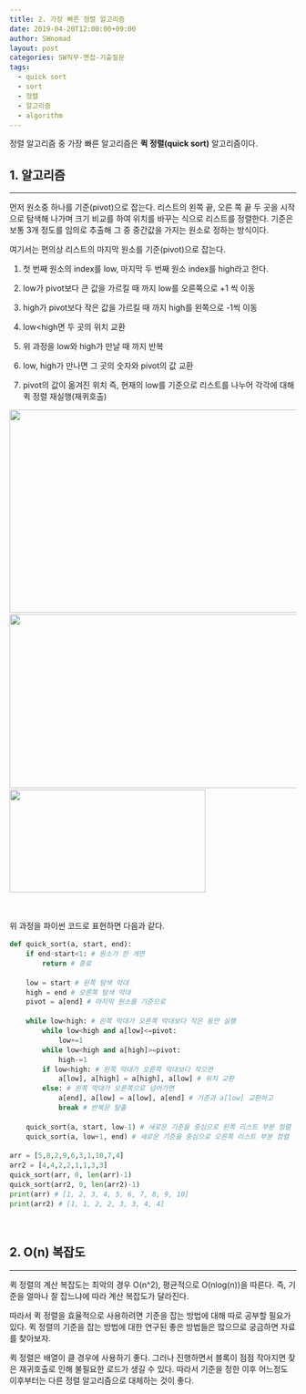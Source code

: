 ```yaml
---
title: 2. 가장 빠른 정렬 알고리즘
date: 2019-04-20T12:00:00+09:00
author: SWnomad
layout: post
categories: SW직무-면접-기출질문
tags:
  - quick sort
  - sort
  - 정렬
  - 알고리즘
  - algorithm
---
```


정렬 알고리즘 중 가장 빠른 알고리즘은 **퀵 정렬(quick sort)** 알고리즘이다.

## 1. 알고리즘
------------------------

먼저 원소중 하나를 기준(pivot)으로 잡는다. 리스트의 왼쪽 끝, 오른 쪽 끝 두 곳을 시작으로 탐색해 나가며 크기 비교를 하여 위치를 바꾸는 식으로 리스트를 정렬한다. 기준은 보통 3개 정도를 임의로 추출해 그 중 중간값을 가지는 원소로 정하는 방식이다.

여기서는 편의상 리스트의 마지막 원소를 기준(pivot)으로 잡는다.

1. 첫 번째 원소의 index를 low, 마지막 두 번째 원소 index를 high라고 한다.

2. low가 pivot보다 큰 값을 가르킬 때 까지 low를 오른쪽으로 +1 씩 이동

3. high가 pivot보다 작은 값을 가르킬 때 까지 high를 왼쪽으로 -1씩 이동

4. low<high면 두 곳의 위치 교환

5. 위 과정을 low와 high가 만날 때 까지 반복

6. low, high가 만나면 그 곳의 숫자와 pivot의 값 교환

7. pivot의 값이 옮겨진 위치 즉, 현재의 low를 기준으로 리스트를 나누어 각각에 대해 퀵 정렬 재실행(재퀴호출)

<img class="wp-image-1348 aligncenter" src="/images/2018/11/4123.jpg" alt="" width="546" height="356" srcset="/images/2018/11/4123.jpg 752w, /images/2018/11/4123-300x195.jpg 300w" sizes="(max-width: 546px) 100vw, 546px" /> 

<img class="wp-image-1350 aligncenter" src="/images/2018/11/4123-2.jpg" alt="" width="517" height="305" srcset="/images/2018/11/4123-2.jpg 731w, /images/2018/11/4123-2-300x177.jpg 300w" sizes="(max-width: 517px) 100vw, 517px" /> 

<img class="wp-image-1351 aligncenter" src="/images/2018/11/4123-3.jpg" alt="" width="344" height="180" srcset="/images/2018/11/4123-3.jpg 500w, /images/2018/11/4123-3-300x157.jpg 300w" sizes="(max-width: 344px) 100vw, 344px" /> 

&nbsp;

위 과정을 파이썬 코드로 표현하면 다음과 같다.

~~~ python
def quick_sort(a, start, end):
    if end-start<1: # 원소가 한 개면
        return # 종료

    low = start # 왼쪽 탐색 막대
    high = end # 오른쪽 탐색 막대
    pivot = a[end] # 마지막 원소를 기준으로

    while low<high: # 왼쪽 막대가 오른쪽 막대보다 작은 동안 실행
        while low<high and a[low]<=pivot:
            low+=1
        while low<high and a[high]>=pivot:
            high-=1
        if low<high: # 왼쪽 막대가 오른쪽 막대보다 작으면
            a[low], a[high] = a[high], a[low] # 위치 교환
        else: # 왼쪽 막대가 오른쪽으로 넘어가면
            a[end], a[low] = a[low], a[end] # 기준과 a[low] 교환하고
            break # 반복문 탈출

    quick_sort(a, start, low-1) # 새로운 기준을 중심으로 왼쪽 리스트 부분 정렬
    quick_sort(a, low+1, end) # 새로운 기준을 중심으로 오른쪽 리스트 부분 정렬

arr = [5,8,2,9,6,3,1,10,7,4]
arr2 = [4,4,2,2,1,1,3,3]
quick_sort(arr, 0, len(arr)-1)
quick_sort(arr2, 0, len(arr2)-1)
print(arr) # [1, 2, 3, 4, 5, 6, 7, 8, 9, 10]
print(arr2) # [1, 1, 2, 2, 3, 3, 4, 4]
~~~

&nbsp;
## 2. O(n) 복잡도
-------------------

퀵 정렬의 계산 복잡도는 최악의 경우 O(n^2), 평균적으로 O(nlog(n))을 따른다. 즉, 기준을 얼마나 잘 잡느냐에 따라 계산 복잡도가 달라진다.

따라서 퀵 정렬을 효율적으로 사용하려면 기준을 잡는 방법에 대해 따로 공부할 필요가 있다. 퀵 정렬의 기준을 잡는 방법에 대한 연구된 좋은 방법들은 많으므로 궁금하면 자료를 찾아보자.

퀵 정렬은 배열이 클 경우에 사용하기 좋다. 그러나 진행하면서 블록이 점점 작아지면 잦은 재귀호출로 인해 불필요한 로드가 생길 수 있다. 따라서 기준을 정한 이후 어느정도 이후부터는 다른 정렬 알고리즘으로 대체하는 것이 좋다.